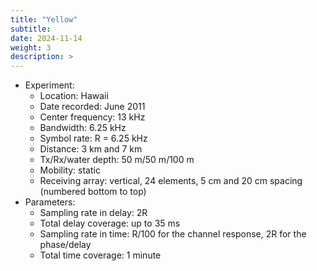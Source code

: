 ```yaml
---
title: "Yellow"
subtitle: 
date: 2024-11-14
weight: 3
description: >
---
```


* Experiment:
  * Location: Hawaii
  * Date recorded: June 2011
  * Center frequency: 13 kHz
  * Bandwidth: 6.25 kHz
  * Symbol rate: R = 6.25 kHz
  * Distance: 3 km and 7 km
  * Tx/Rx/water depth: 50 m/50 m/100 m
  * Mobility: static
  * Receiving array: vertical, 24 elements, 5 cm and 20 cm spacing (numbered bottom to top)
* Parameters:
  * Sampling rate in delay: 2R
  * Total delay coverage: up to 35 ms
  * Sampling rate in time: R/100 for the channel response, 2R for the phase/delay
  * Total time coverage: 1 minute
